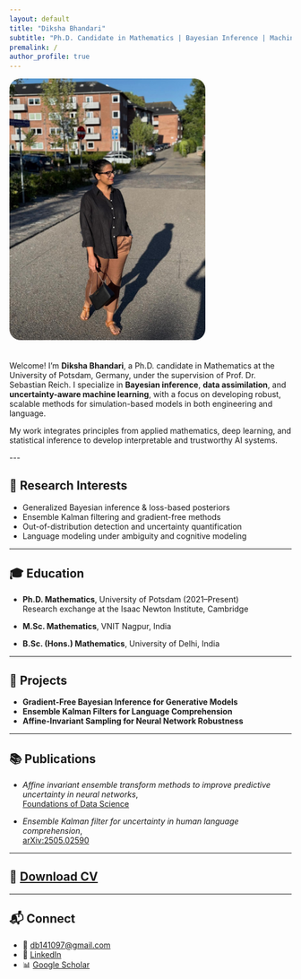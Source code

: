 ```yaml
---
layout: default
title: "Diksha Bhandari"
subtitle: "Ph.D. Candidate in Mathematics | Bayesian Inference | Machine Learning | Uncertainty Quantification"
premalink: /
author_profile: true
---
```


<div style="display: flex; flex-wrap: wrap; align-items: flex-start; gap: 20px;">

  <div style="flex: 1; min-width: 250px; max-width: 350px;">
    <img src="/images/profile_image_1.jpeg" width="100%" style="border-radius: 20px;" alt="Diksha Bhandari">
  </div>

  <div style="flex: 2; min-width: 300px;">

Welcome! I’m **Diksha Bhandari**, a Ph.D. candidate in Mathematics at the University of Potsdam, Germany, under the supervision of Prof. Dr. Sebastian Reich. I specialize in **Bayesian inference**, **data assimilation**, and **uncertainty-aware machine learning**, with a focus on developing robust, scalable methods for simulation-based models in both engineering and language.

My work integrates principles from applied mathematics, deep learning, and statistical inference to develop interpretable and trustworthy AI systems.
  </div>
</div>
---

## 🔬 Research Interests

- Generalized Bayesian inference & loss-based posteriors  
- Ensemble Kalman filtering and gradient-free methods  
- Out-of-distribution detection and uncertainty quantification  
- Language modeling under ambiguity and cognitive modeling

---

## 🎓 Education

- **Ph.D. Mathematics**, University of Potsdam (2021–Present)  
  Research exchange at the Isaac Newton Institute, Cambridge

- **M.Sc. Mathematics**, VNIT Nagpur, India  
- **B.Sc. (Hons.) Mathematics**, University of Delhi, India

---

## 🚀 Projects

- **Gradient-Free Bayesian Inference for Generative Models**  
- **Ensemble Kalman Filters for Language Comprehension**  
- **Affine-Invariant Sampling for Neural Network Robustness**

---

## 📚 Publications

- *Affine invariant ensemble transform methods to improve predictive uncertainty in neural networks*,  
  [Foundations of Data Science](https://www.aimsciences.org/article/doi/10.3934/fods.2024040)

- *Ensemble Kalman filter for uncertainty in human language comprehension*,  
  [arXiv:2505.02590](https://arxiv.org/abs/2505.02590)

---

## 📄 [Download CV](https://github.com/dikshab14/dikshab14.github.io/raw/main/files/Diksha-Bhandari-Resume.pdf)

---

## 📬 Connect

- 📧 [db141097@gmail.com](mailto:db141097@gmail.com)  
- 🔗 [LinkedIn](https://www.linkedin.com/in/diksha-bhandari/)  
- 📊 [Google Scholar](https://scholar.google.de/citations?user=cqxv9PAAAAAJ&hl=en)
